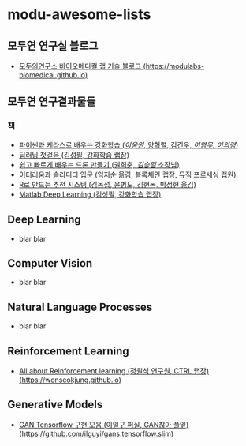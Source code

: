 # modu-awesome-lists

## 모두연 연구실 블로그
* [모두의연구소 바이오메디컬 랩 기술 블로그 (https://modulabs-biomedical.github.io)](https://modulabs-biomedical.github.io)


## 모두연 연구결과물들

### 책
* [파이썬과 케라스로 배우는 강화학습 (*이웅원*, 양혁렬, 김건우, *이영무*, *이의령*)](http://www.kyobobook.co.kr/product/detailViewKor.laf?ejkGb=KOR&mallGb=KOR&barcode=9791158390723&orderClick=LEA&Kc=)
* [딥러닝 첫걸음 (김성필, 강화학습 랩장)](http://www.kyobobook.co.kr/product/detailViewKor.laf?ejkGb=KOR&mallGb=KOR&barcode=9788968487323&orderClick=LAH&Kc=)
* [쉽고 빠르게 배우는 드론 만들기 (권희춘, *김승일* 소장님)](http://www.kyobobook.co.kr/product/detailViewKor.laf?ejkGb=KOR&mallGb=KOR&barcode=9788955027143&orderClick=LAH&Kc=)
* [이더리움과 솔리디티 입문 (임지순 옮김, 블록체인 랩장, 뮤직 프로세싱 랩원)](http://www.kyobobook.co.kr/product/detailViewKor.laf?ejkGb=KOR&mallGb=KOR&barcode=9791158390907&orderClick=LEB&Kc=)
* [R로 만드는 추천 시스템 (김동섭, 윤병도, 김현돈, 박정현 옮김)](http://www.kyobobook.co.kr/product/detailViewKor.laf?ejkGb=KOR&mallGb=KOR&barcode=9791161750309&orderClick=LEB&Kc=)
* [Matlab Deep Learning (김성필, 강화학습 랩장)](https://www.amazon.com/MATLAB-Deep-Learning-Artificial-Intelligence/dp/1484228448/ref=sr_1_3?ie=UTF8&qid=1533623753&sr=8-3&keywords=Matlab+deep+learning)

<!--
## 모두연 연구원 개인 블로그 (가나다 순)
* [박진우 연구원 (풀잎스쿨 Convex Optimization 퍼실) (https://curt-park.github.io)](https://curt-park.github.io)
* [장승환 연구원 (RLPG 랩장) (https://cveai.github.io)](https://cveai.github.io)
* [정원석 연구원 (CTRL 랩장) (https://wonseokjung.github.io)](https://wonseokjung.github.io)
-->


## Deep Learning
* blar blar



## Computer Vision
* blar blar



## Natural Language Processes
* blar blar


## Reinforcement Learning
* [All about Reinforcement learning (정원석 연구원, CTRL 랩장) (https://wonseokjung.github.io)](https://wonseokjung.github.io)



## Generative Models
* [GAN Tensorflow 구현 모음 (이일구 퍼실, GAN찮아 풀잎) (https://github.com/ilguyi/gans.tensorflow.slim)](https://github.com/ilguyi/gans.tensorflow.slim)




